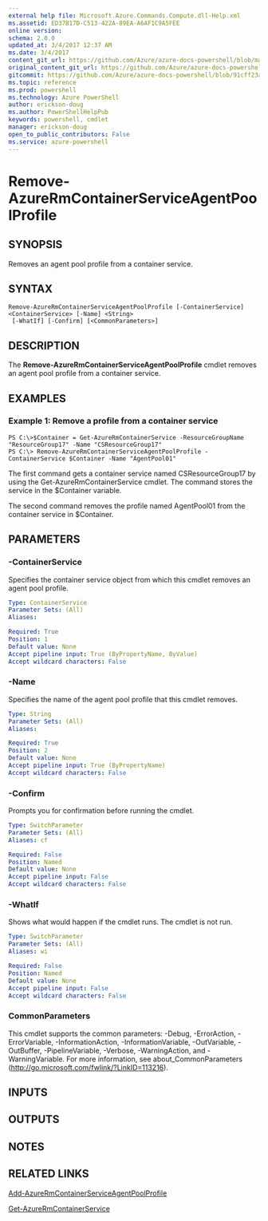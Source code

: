 ```yaml
---
external help file: Microsoft.Azure.Commands.Compute.dll-Help.xml
ms.assetid: ED37B17D-C513-422A-89EA-A6AF1C9A5FEE
online version: 
schema: 2.0.0
updated_at: 3/4/2017 12:37 AM
ms.date: 3/4/2017
content_git_url: https://github.com/Azure/azure-docs-powershell/blob/master/azureps-cmdlets-docs/ResourceManager/AzureRM.Compute/vTrue/Remove-AzureRmContainerServiceAgentPoolProfile.md
original_content_git_url: https://github.com/Azure/azure-docs-powershell/blob/master/azureps-cmdlets-docs/ResourceManager/AzureRM.Compute/vTrue/Remove-AzureRmContainerServiceAgentPoolProfile.md
gitcommit: https://github.com/Azure/azure-docs-powershell/blob/91cff23a000b99dc60ec82204d789c7ace1d7134/azureps-cmdlets-docs/ResourceManager/AzureRM.Compute/vTrue/Remove-AzureRmContainerServiceAgentPoolProfile.md
ms.topic: reference
ms.prod: powershell
ms.technology: Azure PowerShell
author: erickson-doug
ms.author: PowerShellHelpPub
keywords: powershell, cmdlet
manager: erickson-doug
open_to_public_contributors: False
ms.service: azure-powershell
---
```


# Remove-AzureRmContainerServiceAgentPoolProfile

## SYNOPSIS
Removes an agent pool profile from a container service.

## SYNTAX

```
Remove-AzureRmContainerServiceAgentPoolProfile [-ContainerService] <ContainerService> [-Name] <String>
 [-WhatIf] [-Confirm] [<CommonParameters>]
```

## DESCRIPTION
The **Remove-AzureRmContainerServiceAgentPoolProfile** cmdlet removes an agent pool profile from a container service.

## EXAMPLES

### Example 1: Remove a profile from a container service
```
PS C:\>$Container = Get-AzureRmContainerService -ResourceGroupName "ResourceGroup17" -Name "CSResourceGroup17" 
PS C:\> Remove-AzureRmContainerServiceAgentPoolProfile -ContainerService $Container -Name "AgentPool01"
```

The first command gets a container service named CSResourceGroup17 by using the Get-AzureRmContainerService cmdlet.
The command stores the service in the $Container variable.

The second command removes the profile named AgentPool01 from the container service in $Container.

## PARAMETERS

### -ContainerService
Specifies the container service object from which this cmdlet removes an agent pool profile.

```yaml
Type: ContainerService
Parameter Sets: (All)
Aliases: 

Required: True
Position: 1
Default value: None
Accept pipeline input: True (ByPropertyName, ByValue)
Accept wildcard characters: False
```

### -Name
Specifies the name of the agent pool profile that this cmdlet removes.

```yaml
Type: String
Parameter Sets: (All)
Aliases: 

Required: True
Position: 2
Default value: None
Accept pipeline input: True (ByPropertyName)
Accept wildcard characters: False
```

### -Confirm
Prompts you for confirmation before running the cmdlet.

```yaml
Type: SwitchParameter
Parameter Sets: (All)
Aliases: cf

Required: False
Position: Named
Default value: None
Accept pipeline input: False
Accept wildcard characters: False
```

### -WhatIf
Shows what would happen if the cmdlet runs. The cmdlet is not run.

```yaml
Type: SwitchParameter
Parameter Sets: (All)
Aliases: wi

Required: False
Position: Named
Default value: None
Accept pipeline input: False
Accept wildcard characters: False
```

### CommonParameters
This cmdlet supports the common parameters: -Debug, -ErrorAction, -ErrorVariable, -InformationAction, -InformationVariable, -OutVariable, -OutBuffer, -PipelineVariable, -Verbose, -WarningAction, and -WarningVariable. For more information, see about_CommonParameters (http://go.microsoft.com/fwlink/?LinkID=113216).

## INPUTS

## OUTPUTS

## NOTES

## RELATED LINKS

[Add-AzureRmContainerServiceAgentPoolProfile](xref:ResourceManager/AzureRM.Compute/vTrue/Add-AzureRmContainerServiceAgentPoolProfile.md)

[Get-AzureRmContainerService](xref:ResourceManager/AzureRM.Compute/vTrue/Get-AzureRmContainerService.md)


